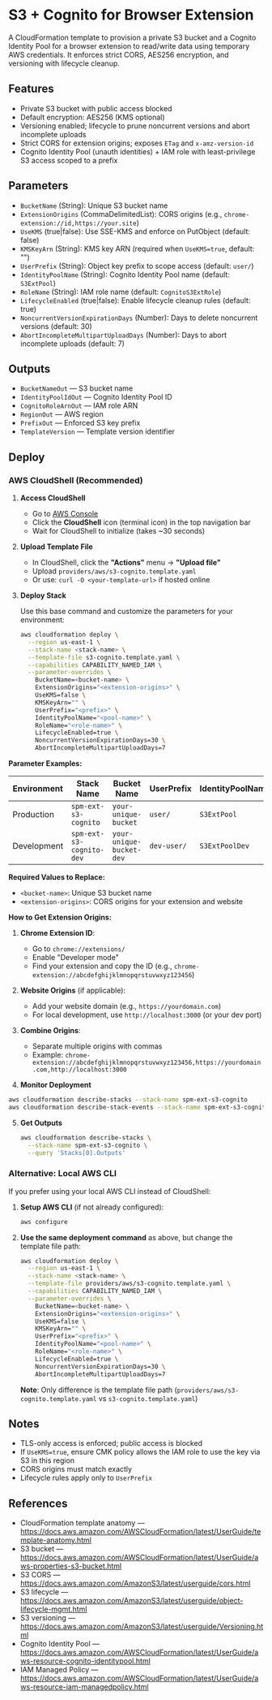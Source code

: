 # S3 + Cognito for Browser Extension

A CloudFormation template to provision a private S3 bucket and a Cognito Identity Pool for a browser extension to read/write data using temporary AWS credentials. It enforces strict CORS, AES256 encryption, and versioning with lifecycle cleanup.

## Features

- Private S3 bucket with public access blocked
- Default encryption: AES256 (KMS optional)
- Versioning enabled; lifecycle to prune noncurrent versions and abort incomplete uploads
- Strict CORS for extension origins; exposes `ETag` and `x-amz-version-id`
- Cognito Identity Pool (unauth identities) + IAM role with least-privilege S3 access scoped to a prefix

## Parameters

- `BucketName` (String): Unique S3 bucket name
- `ExtensionOrigins` (CommaDelimitedList): CORS origins (e.g., `chrome-extension://id,https://your.site`)
- `UseKMS` (true|false): Use SSE-KMS and enforce on PutObject (default: false)
- `KMSKeyArn` (String): KMS key ARN (required when `UseKMS=true`, default: "")
- `UserPrefix` (String): Object key prefix to scope access (default: `user/`)
- `IdentityPoolName` (String): Cognito Identity Pool name (default: `S3ExtPool`)
- `RoleName` (String): IAM role name (default: `CognitoS3ExtRole`)
- `LifecycleEnabled` (true|false): Enable lifecycle cleanup rules (default: true)
- `NoncurrentVersionExpirationDays` (Number): Days to delete noncurrent versions (default: 30)
- `AbortIncompleteMultipartUploadDays` (Number): Days to abort incomplete uploads (default: 7)

## Outputs

- `BucketNameOut` — S3 bucket name
- `IdentityPoolIdOut` — Cognito Identity Pool ID
- `CognitoRoleArnOut` — IAM role ARN
- `RegionOut` — AWS region
- `PrefixOut` — Enforced S3 key prefix
- `TemplateVersion` — Template version identifier

## Deploy

### AWS CloudShell (Recommended)

1. **Access CloudShell**
   - Go to [AWS Console](https://console.aws.amazon.com)
   - Click the **CloudShell** icon (terminal icon) in the top navigation bar
   - Wait for CloudShell to initialize (takes ~30 seconds)

2. **Upload Template File**
   - In CloudShell, click the **"Actions"** menu → **"Upload file"**
   - Upload `providers/aws/s3-cognito.template.yaml`
   - Or use: `curl -O <your-template-url>` if hosted online

3. **Deploy Stack**

   Use this base command and customize the parameters for your environment:

   ```bash
   aws cloudformation deploy \
     --region us-east-1 \
     --stack-name <stack-name> \
     --template-file s3-cognito.template.yaml \
     --capabilities CAPABILITY_NAMED_IAM \
     --parameter-overrides \
       BucketName=<bucket-name> \
       ExtensionOrigins="<extension-origins>" \
       UseKMS=false \
       KMSKeyArn="" \
       UserPrefix="<prefix>" \
       IdentityPoolName="<pool-name>" \
       RoleName="<role-name>" \
       LifecycleEnabled=true \
       NoncurrentVersionExpirationDays=30 \
       AbortIncompleteMultipartUploadDays=7
   ```

**Parameter Examples:**

| Environment | Stack Name               | Bucket Name              | UserPrefix  | IdentityPoolName | RoleName              |
| ----------- | ------------------------ | ------------------------ | ----------- | ---------------- | --------------------- |
| Production  | `spm-ext-s3-cognito`     | `your-unique-bucket`     | `user/`     | `S3ExtPool`      | `CognitoS3ExtRole`    |
| Development | `spm-ext-s3-cognito-dev` | `your-unique-bucket-dev` | `dev-user/` | `S3ExtPoolDev`   | `CognitoS3ExtRoleDev` |

**Required Values to Replace:**

- `<bucket-name>`: Unique S3 bucket name
- `<extension-origins>`: CORS origins for your extension and website

**How to Get Extension Origins:**

1. **Chrome Extension ID**:
   - Go to `chrome://extensions/`
   - Enable "Developer mode"
   - Find your extension and copy the ID (e.g., `chrome-extension://abcdefghijklmnopqrstuvwxyz123456`)
2. **Website Origins** (if applicable):
   - Add your website domain (e.g., `https://yourdomain.com`)
   - For local development, use `http://localhost:3000` (or your dev port)
3. **Combine Origins**:
   - Separate multiple origins with commas
   - Example: `chrome-extension://abcdefghijklmnopqrstuvwxyz123456,https://yourdomain.com,http://localhost:3000`

4. **Monitor Deployment**

```bash
aws cloudformation describe-stacks --stack-name spm-ext-s3-cognito
aws cloudformation describe-stack-events --stack-name spm-ext-s3-cognito
```

5. **Get Outputs**
   ```bash
   aws cloudformation describe-stacks \
     --stack-name spm-ext-s3-cognito \
     --query 'Stacks[0].Outputs'
   ```

### Alternative: Local AWS CLI

If you prefer using your local AWS CLI instead of CloudShell:

1. **Setup AWS CLI** (if not already configured):

   ```bash
   aws configure
   ```

2. **Use the same deployment command** as above, but change the template file path:

   ```bash
   aws cloudformation deploy \
     --region us-east-1 \
     --stack-name <stack-name> \
     --template-file providers/aws/s3-cognito.template.yaml \
     --capabilities CAPABILITY_NAMED_IAM \
     --parameter-overrides \
       BucketName=<bucket-name> \
       ExtensionOrigins="<extension-origins>" \
       UseKMS=false \
       KMSKeyArn="" \
       UserPrefix="<prefix>" \
       IdentityPoolName="<pool-name>" \
       RoleName="<role-name>" \
       LifecycleEnabled=true \
       NoncurrentVersionExpirationDays=30 \
       AbortIncompleteMultipartUploadDays=7
   ```

   **Note**: Only difference is the template file path (`providers/aws/s3-cognito.template.yaml` vs `s3-cognito.template.yaml`)

## Notes

- TLS-only access is enforced; public access is blocked
- If `UseKMS=true`, ensure CMK policy allows the IAM role to use the key via S3 in this region
- CORS origins must match exactly
- Lifecycle rules apply only to `UserPrefix`

## References

- CloudFormation template anatomy — https://docs.aws.amazon.com/AWSCloudFormation/latest/UserGuide/template-anatomy.html
- S3 bucket — https://docs.aws.amazon.com/AWSCloudFormation/latest/UserGuide/aws-properties-s3-bucket.html
- S3 CORS — https://docs.aws.amazon.com/AmazonS3/latest/userguide/cors.html
- S3 lifecycle — https://docs.aws.amazon.com/AmazonS3/latest/userguide/object-lifecycle-mgmt.html
- S3 versioning — https://docs.aws.amazon.com/AmazonS3/latest/userguide/Versioning.html
- Cognito Identity Pool — https://docs.aws.amazon.com/AWSCloudFormation/latest/UserGuide/aws-resource-cognito-identitypool.html
- IAM Managed Policy — https://docs.aws.amazon.com/AWSCloudFormation/latest/UserGuide/aws-resource-iam-managedpolicy.html
